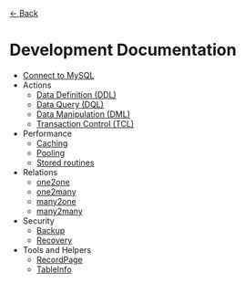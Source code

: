 [<- Back](../README.md)

# Development Documentation

* [Connect to MySQL](connection.md)
* Actions
  * [Data Definition (DDL)](actions/data-definition.md)
  * [Data Query (DQL)](actions/data-query.md)
  * [Data Manipulation (DML)](actions/data-manipulation.md)
  * [Transaction Control (TCL)](actions/transaction-control.md)
* Performance
  * [Caching](performance/caching.md)
  * [Pooling](performance/pooling.md)
  * [Stored routines](performance/stored-routines.md)
* Relations
  * [one2one](relations/one2one.md)
  * [one2many](relations/one2many.md)
  * [many2one](relations/many2one.md)
  * [many2many](relations/many2many.md)
* Security
  * [Backup](security/backup.md)
  * [Recovery](security/recovery.md)
* Tools and Helpers
  * [RecordPage](tools/record-page.md)
  * [TableInfo](tools/table-info.md)
